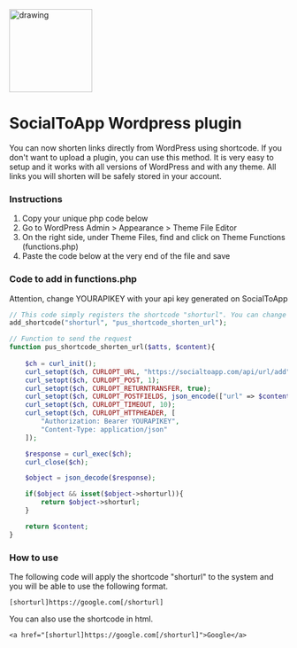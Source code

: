 <img src="https://cdn.socialtoapp.com/img/logo/logo.svg" alt="drawing" width="150px"/>

# SocialToApp Wordpress plugin
You can now shorten links directly from WordPress using shortcode. If you don't want to upload a plugin, you can use this method. It is very easy to setup and it works with all versions of WordPress and with any theme. All links you will shorten will be safely stored in your account.

###  Instructions

1. Copy your unique php code below
2. Go to WordPress Admin > Appearance > Theme File Editor
3. On the right side, under Theme Files, find and click on Theme Functions (functions.php)
4. Paste the code below at the very end of the file and save

###  Code to add in functions.php
Attention, change YOURAPIKEY with your api key generated on SocialToApp
```php
// This code simply registers the shortcode "shorturl". You can change it if you want something else 
add_shortcode("shorturl", "pus_shortcode_shorten_url");

// Function to send the request
function pus_shortcode_shorten_url($atts, $content){
    
    $ch = curl_init();
    curl_setopt($ch, CURLOPT_URL, "https://socialtoapp.com/api/url/add");
    curl_setopt($ch, CURLOPT_POST, 1);
    curl_setopt($ch, CURLOPT_RETURNTRANSFER, true);
    curl_setopt($ch, CURLOPT_POSTFIELDS, json_encode(["url" => $content]));
    curl_setopt($ch, CURLOPT_TIMEOUT, 10);
    curl_setopt($ch, CURLOPT_HTTPHEADER, [
        "Authorization: Bearer YOURAPIKEY",
        "Content-Type: application/json"
    ]);

    $response = curl_exec($ch);
    curl_close($ch);

    $object = json_decode($response);

    if($object && isset($object->shorturl)){
        return $object->shorturl;
    }

    return $content;
}     
```

### How to use
The following code will apply the shortcode "shorturl" to the system and you will be able to use the following format.

```
[shorturl]https://google.com[/shorturl]
```


You can also use the shortcode in html.

```
<a href="[shorturl]https://google.com[/shorturl]">Google</a>
```


